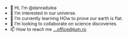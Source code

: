 - 👋 Hi, I’m @danradulea
- 👀 I’m interested in our universe. 
- 🌱 I’m currently learning HOw to prove our earth is flat.
- 💞️ I’m looking to collaborate on science discoveries.
- 📫 How to reach me ...office@lum.ro

<!---
danradulea/danradulea is a ✨ special ✨ repository because its `README.md` (this file) appears on your GitHub profile.
You can click the Preview link to take a look at your changes.
--->
